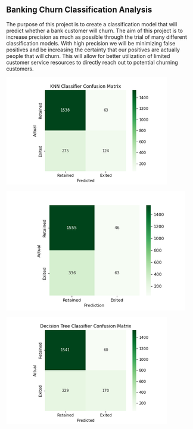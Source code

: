 ## Banking Churn Classification Analysis

The purpose of this project is to create a classification model that will predict whether a bank customer will churn. The aim of this project is to increase precision as much as possible through the trial of many different classification models. With high precision we will be minimizing false positives and be increasing the certainty that our positives are actually people that will churn. This will allow for better utilization of limited customer service resources to directly reach out to potential churning customers. 




![](Images/KNN_Confusion.png)


![](Images/LR_Confusion.png)


![](Images/DC_Confusion.png)
